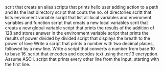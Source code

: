 scrit that creats an alias
scripts that prints hello user
adding action to a path and its the last directory
script that couts the no. of directories
scritt that lists enviroment variable
script that list all local variables and enviroment variables and function
script that creats a new local variables
scrit that creats a new global variable
script that prints the results of the addition of 128 and stores answer in the environment variable
script that prints the results of power divided by divided
script that displays the breath to the power of love
Write a script that prints a number with two decimal places, followed by a new line.
Write a script that converts a number from base 10 to base 16.
script that encodes and decodes text using the rot13 encryption. Assume ASCII.
 script that prints every other line from the input, starting with the first line.
